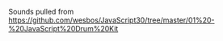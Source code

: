 Sounds pulled from https://github.com/wesbos/JavaScript30/tree/master/01%20-%20JavaScript%20Drum%20Kit
